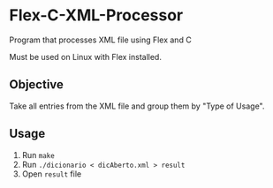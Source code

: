 # Flex-C-XML-Processor
Program that processes XML file using Flex and C

Must be used on Linux with Flex installed.

## Objective
Take all entries from the XML file and group them by "Type of Usage".

## Usage
1. Run `make`
2. Run `./dicionario < dicAberto.xml > result`
3. Open `result` file

